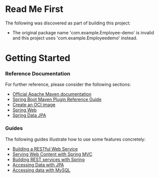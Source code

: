 # Read Me First
The following was discovered as part of building this project:

* The original package name 'com.example.Employee-demo' is invalid and this project uses 'com.example.Employeedemo' instead.

# Getting Started

### Reference Documentation
For further reference, please consider the following sections:

* [Official Apache Maven documentation](https://maven.apache.org/guides/index.html)
* [Spring Boot Maven Plugin Reference Guide](https://docs.spring.io/spring-boot/docs/3.0.12-SNAPSHOT/maven-plugin/reference/html/)
* [Create an OCI image](https://docs.spring.io/spring-boot/docs/3.0.12-SNAPSHOT/maven-plugin/reference/html/#build-image)
* [Spring Web](https://docs.spring.io/spring-boot/docs/3.0.12-SNAPSHOT/reference/htmlsingle/index.html#web)
* [Spring Data JPA](https://docs.spring.io/spring-boot/docs/3.0.12-SNAPSHOT/reference/htmlsingle/index.html#data.sql.jpa-and-spring-data)

### Guides
The following guides illustrate how to use some features concretely:

* [Building a RESTful Web Service](https://spring.io/guides/gs/rest-service/)
* [Serving Web Content with Spring MVC](https://spring.io/guides/gs/serving-web-content/)
* [Building REST services with Spring](https://spring.io/guides/tutorials/rest/)
* [Accessing Data with JPA](https://spring.io/guides/gs/accessing-data-jpa/)
* [Accessing data with MySQL](https://spring.io/guides/gs/accessing-data-mysql/)

